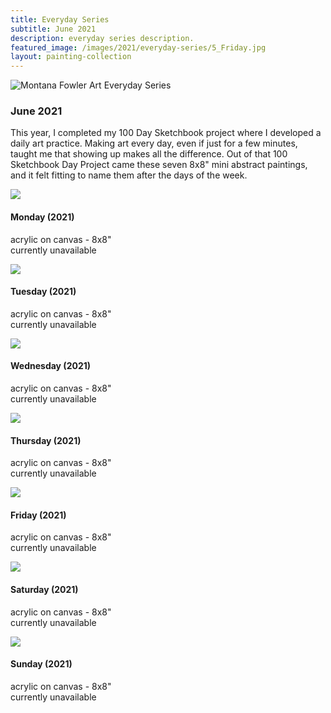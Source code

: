 ```yaml
---
title: Everyday Series
subtitle: June 2021
description: everyday series description.
featured_image: /images/2021/everyday-series/5_Friday.jpg
layout: painting-collection
---
```


![Montana Fowler Art Everyday Series](/website/images/2021/everyday-series/series-cover.jpg)

### June 2021
This year, I completed my 100 Day Sketchbook project where I developed a daily art practice.  Making art every day, even if just for a few minutes, taught me that showing up makes all the difference.  Out of that 100 Sketchbook Day Project came these seven 8x8" mini abstract paintings, and it felt fitting to name them after the days of the week. 

<!-- Monday Painting -->
<div class="container-1">
  <div class="box-image-left">
    <img src="/website/images/2021/everyday-series/1_Monday.jpg">
  </div>
  <div class="box-description-right">
    <h4>Monday (2021)</h4>
    <p>acrylic on canvas -  
    	8x8" <br>
    currently unavailable</p>
  </div>
</div>

<!-- Tuesday Painting -->
<div class="container-1">
  <div class="box-image-right">
    <img src="/website/images/2021/everyday-series/2_Tuesday.jpg">
  </div>
  <div class="box-description-left">
    <h4>Tuesday (2021)</h4>
    <p>acrylic on canvas -  
    	8x8" <br>
    currently unavailable</p>
  </div>
</div>

<!-- Wednesday Painting -->
<div class="container-1">
  <div class="box-image-left">
    <img src="/website/images/2021/everyday-series/3_Wednesday.jpg">
  </div>
  <div class="box-description-right">
    <h4>Wednesday (2021)</h4>
    <p>acrylic on canvas -  
    	8x8" <br>
    currently unavailable</p>
  </div>
</div>

<!-- Thursday Painting -->
<div class="container-1">
  <div class="box-image-right">
    <img src="/website/images/2021/everyday-series/4_Thursday.jpg">
  </div>
  <div class="box-description-left">
    <h4>Thursday (2021)</h4>
    <p>acrylic on canvas -  
    	8x8" <br>
    currently unavailable</p>
  </div>
</div>

<!-- Friday Painting -->
<div class="container-1">
  <div class="box-image-left">
    <img src="/website/images/2021/everyday-series/5_Friday.jpg">
  </div>
  <div class="box-description-right">
    <h4>Friday (2021)</h4>
    <p>acrylic on canvas -  
    	8x8" <br>
    currently unavailable</p>
  </div>
</div>

<!-- Saturday Painting -->
<div class="container-1">
  <div class="box-image-right">
    <img src="/website/images/2021/everyday-series/6_Saturday.jpg">
  </div>
  <div class="box-description-left">
    <h4>Saturday (2021)</h4>
    <p>acrylic on canvas -  
    	8x8" <br>
    currently unavailable</p>
  </div>
</div>

<!-- Sunday Painting -->
<div class="container-1">
  <div class="box-image-left">
    <img src="/website/images/2021/everyday-series/7_Sunday.jpg">
  </div>
  <div class="box-description-right">
    <h4>Sunday (2021)</h4>
    <p>acrylic on canvas -  
    	8x8" <br>
    currently unavailable</p>
  </div>
</div>


